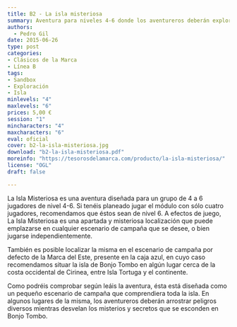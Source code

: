 ```yaml
---
title: B2 - La isla misteriosa
summary: Aventura para niveles 4-6 donde los aventureros deberán explorar una misteriosa isla llena de peligros.
authors:
  - Pedro Gil
date: 2015-06-26
type: post
categories:
- Clásicos de la Marca
- Línea B
tags:
- Sandbox
- Exploración
- Isla
minlevels: "4"
maxlevels: "6"
prices: 5,00 €
session: "1"
mincharacters: "4"
maxcharacters: "6"
eval: oficial
cover: b2-la-isla-misteriosa.jpg
download: "b2-la-isla-misteriosa.pdf"
moreinfo: "https://tesorosdelamarca.com/producto/la-isla-misteriosa/"
license: "OGL"
draft: false

---
```


La Isla Misteriosa es una aventura diseñada para un grupo de 4 a 6 jugadores de nivel 4-6. Si tenéis planeado jugar el módulo con sólo cuatro jugadores, recomendamos que éstos sean de nivel 6. A efectos de juego, La Isla Misteriosa es una apartada y misteriosa localización que puede emplazarse en cualquier escenario de campaña que se desee, o bien jugarse independientemente.

También es posible localizar la misma en el escenario de campaña por defecto de la Marca del Este, presente en la caja azul, en cuyo caso recomendamos situar la isla de Bonjo Tombo en algún lugar cerca de la costa occidental de Cirinea, entre Isla Tortuga y el continente.

Como podréis comprobar según leáis la aventura, ésta está diseñada como un pequeño escenario de campaña que comprendiera toda la isla. En algunos lugares de la misma, los aventureros deberán arrostrar peligros diversos mientras desvelan los misterios y secretos que se esconden en Bonjo Tombo.
